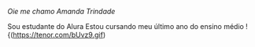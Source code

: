 *Oie me chamo Amanda Trindade*

Sou estudante do Alura 
Estou cursando meu último ano do ensino médio 
! {(https://tenor.com/bUvz9.gif)
